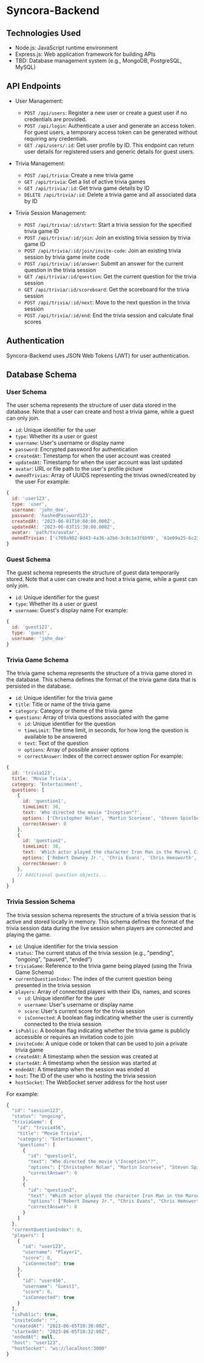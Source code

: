 # Syncora-Backend

## Technologies Used

- Node.js: JavaScript runtime environment
- Express.js: Web application framework for building APIs
- TBD: Database management system (e.g., MongoDB, PostgreSQL, MySQL)

## API Endpoints
- User Management:
  - `POST /api/users`: Register a new user or create a guest user if no credentials are provided.
  - `POST /api/login`: Authenticate a user and generate an access token. For guest users, a temporary access token can be generated without requiring any credentials.
  - `GET /api/users/:id`: Get user profile by ID. This endpoint can return user details for registered users and generic details for guest users.

- Trivia Management:
  - `POST /api/trivia`: Create a new trivia game
  - `GET /api/trivia`: Get a list of active trivia games
  - `GET /api/trivia/:id`: Get trivia game details by ID
  - `DELETE /api/trivia/:id`: Delete a trivia game and all associated data by ID
- Trivia Session Management:
  - `POST /api/trivia/:id/start`: Start a trivia session for the specified trivia game ID
  - `POST /api/trivia/:id/join`: Join an existing trivia session by trivia game ID
  - `POST /api/trivia/:id/join/invite-code`: Join an existing trivia session by trivia game invite code
  - `POST /api/trivia/:id/answer`: Submit an answer for the current question in the trivia session
  - `GET /api/trivia/:id/question`: Get the current question for the trivia session
  - `GET /api/trivia/:id/scoreboard`: Get the scoreboard for the trivia session
  - `POST /api/trivia/:id/next`: Move to the next question in the trivia session
  - `POST /api/trivia/:id/end`: End the trivia session and calculate final scores


## Authentication
Syncora-Backend uses JSON Web Tokens (JWT) for user authentication.

## Database Schema
### User Schema
The user schema represents the structure of user data stored in the database. Note that a user can create and host a trivia game, while a guest can only join.
- `id`: Unique identifier for the user
- `type`: Whether its a user or guest
- `username`: User's username or display name
- `password`: Encrypted password for authentication
- `createdAt`: Timestamp for when the user account was created
- `updatedAt`: Timestamp for when the user account was last updated
- `avatar`: URL or file path to the user's profile picture
- `ownedTrivias`: Array of UUIDS representing the trivias owned/created by the user
For example:

```javascript
{
  id: 'user123',
  type: 'user',
  username: 'john_doe',
  password: 'hashedPassword123',
  createdAt: '2023-06-01T10:00:00.000Z',
  updatedAt: '2023-06-03T15:30:00.000Z',
  avatar: 'path/to/avatar',
  ownedTrivias: ['c769a982-8d43-4a36-a2b6-3c8c1e3f6b99', '61e09a25-6c23-48ed-8f41-2ff2fd045dc7', '2e7f3c34-79c2-4939-8e72-b2397dd5a48d']
}
```

### Guest Schema
The guest schema represents the structure of guest data temporarily stored. Note that a user can create and host a trivia game, while a guest can only join.
- `id`: Unique identifier for the guest
- `type`: Whether its a user or guest
- `username`: Guest's display name
For example:
```javascript
{
  id: 'guest123',
  type: 'guest',
  username: 'john_doe'
}
```

### Trivia Game Schema
The trivia game schema represents the structure of a trivia game stored in the database. This schema defines the format of the trivia game data that is persisted in the database.
- `id`: Unique identifier for the trivia game
- `title`: Title or name of the trivia game
- `category`: Category or theme of the trivia game
- `questions`: Array of trivia questions associated with the game
  - `id`: Unique identifier for the question
  - `timeLimit`: The time limit, in seconds, for how long the question is available to be answered
  - `text`: Text of the question
  - `options`: Array of possible answer options
  - `correctAnswer`: Index of the correct answer option
For example:

```javascript
{
  id: 'trivia123',
  title: 'Movie Trivia',
  category: 'Entertainment',
  questions: [
    {
      id: 'question1',
      timeLimit: 30,
      text: 'Who directed the movie "Inception"?',
      options: ['Christopher Nolan', 'Martin Scorsese', 'Steven Spielberg', 'Quentin Tarantino'],
      correctAnswer: 0
    },
    {
      id: 'question2',
      timeLimit: 30,
      text: 'Which actor played the character Iron Man in the Marvel Cinematic Universe?',
      options: ['Robert Downey Jr.', 'Chris Evans', 'Chris Hemsworth', 'Mark Ruffalo'],
      correctAnswer: 0
    },
    // Additional question objects...
  ]
}
```

### Trivia Session Schema
The trivia session schema represents the structure of a trivia session that is active and stored locally in memory. This schema defines the format of the trivia session data during the live session when players are connected and playing the game.
- `id`: Unqiue identifier for the trivia session
- `status`: The current status of the trivia session (e.g., "pending", "ongoing", "paused", "ended")
- `triviaGame`: Reference to the trivia game being played (using the Trivia Game Schema)
- `currentQuestionIndex`: The index of the current question being presented in the trivia session
- `players`: Array of connected players with their IDs, names, and scores
  - `id`: Unique identifier for the user
  - `username`: User's username or display name
  - `score`: User's current score for the trivia session
  - `isConnected`: A boolean flag indicating whether the user is currently connected to the trivia session
- `isPublic`: A boolean flag indicating whether the trivia game is publicly accessible or requires an invitation code to join
- `inviteCode`: A unique code or token that can be used to join a private trivia game
- `createdAt`: A timestamp when the session was created at
- `startedAt`: A timestamp when the session was started at
- `endedAt`: A timestamp when the session was ended at
- `host`: The ID of the user who is hosting the trivia session
- `hostSocket`: The WebSocket server address for the host user


For example:

```javascript
{
  "id": "session123",
  "status": "ongoing",
  "triviaGame": {
    "id": "trivia456",
    "title": "Movie Trivia",
    "category": "Entertainment",
    "questions": [
      {
        "id": "question1",
        "text": "Who directed the movie \"Inception\"?",
        "options": ["Christopher Nolan", "Martin Scorsese", "Steven Spielberg", "Quentin Tarantino"],
        "correctAnswer": 0
      },
      {
        "id": "question2",
        "text": "Which actor played the character Iron Man in the Marvel Cinematic Universe?",
        "options": ["Robert Downey Jr.", "Chris Evans", "Chris Hemsworth", "Mark Ruffalo"],
        "correctAnswer": 0
      }
    ]
  },
  "currentQuestionIndex": 0,
  "players": [
    {
      "id": "user123",
      "username": "Player1",
      "score": 0,
      "isConnected": true
    },
    {
      "id": "user456",
      "username": "Guest1",
      "score": 0,
      "isConnected": true
    }
  ],
  "isPublic": true,
  "inviteCode": "",
  "createdAt": "2023-06-05T10:30:00Z",
  "startedAt": "2023-06-05T10:32:00Z",
  "endedAt": null,
  "host": "user123",
  "hostSocket": "ws://localhost:3000"
}

```
